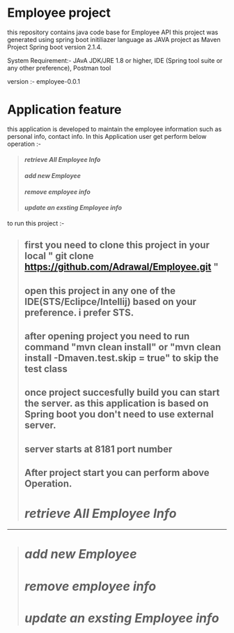 # Employee project
this repository contains java code base for Employee API
this project was generated using spring boot initiliazer language as JAVA project as Maven Project Spring boot version 2.1.4.

System Requirement:-
JAvA JDK/JRE 1.8 or higher, IDE (Spring tool suite or any other preference), Postman tool

version :-
employee-0.0.1

Application feature
===================
this application is developed to maintain the employee information such as personal info, contact info. In this Application user get perform below operation :-
>#### *retrieve All Employee Info*
>#### *add new Employee*
>#### *remove employee info*
>#### *update an exsting Employee info*


to run this project :-
>## first you need to clone this project in your local " git clone https://github.com/Adrawal/Employee.git "
>## open this project in any one of the IDE(STS/Eclipce/Intellij) based on your preference. i prefer STS.
>## after opening project you need to run command "mvn clean install" or "mvn clean install -Dmaven.test.skip = true" to skip the test class
>## once project succesfully build you can start the server. as this application is based on Spring boot you don't need to use external server.
>## server starts at 8181 port number
>## After project start you can  perform above Operation.
># *retrieve All Employee Info*
-------------------------------

># *add new Employee*
># *remove employee info*
># *update an exsting Employee info*




